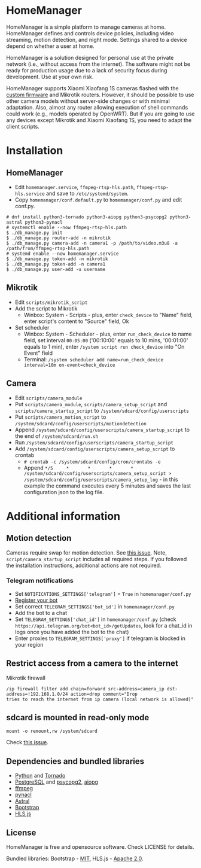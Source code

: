 
# HomeManager

HomeManager is a simple platform to manage cameras at home. HomeManager defines and controls device policies, including video streaming, motion detection, and night mode. Settings shared to a device depend on whether a user at home.

HomeManager is a solution designed for personal use at the private network (i.e., without access from the internet). The software might not be ready for production usage due to a lack of security focus during development. Use at your own risk.

HomeManager supports Xiaomi Xiaofang 1S cameras flashed with the [custom firmware](https://github.com/EliasKotlyar/Xiaomi-Dafang-Hacks) and Mikrotik routers. However, it should be possible to use other camera models without server-side changes or with minimal adaptation. Also, almost any router allowing execution of shell commands could work (e.g., models operated by OpenWRT). But if you are going to use any devices except Mikrotik and Xiaomi Xiaofang 1S, you need to adapt the client scripts.

# Installation
## HomeManager
* Edit `homemanager.service`, `ffmpeg-rtsp-hls.path`, `ffmpeg-rtsp-hls.service` and save to `/etc/systemd/system`.
* Copy `homemanager/conf.default.py` to `homemanager/conf.py` and edit conf.py.

```
# dnf install python3-tornado python3-aiopg python3-psycopg2 python3-astral python3-pynacl
# systemctl enable --now ffmpeg-rtsp-hls.path
$ ./db_manage.py init
$ ./db_manage.py router-add -n mikrotik
$ ./db_manage.py camera-add -n camera1 -p /path/to/video.m3u8 -a /path/from/ffmpeg-rtsp-hls.path
# systemd enable --now homemanager.service
$ ./db_manage.py token-add -n mikrotik
$ ./db_manage.py token-add -n camera1
$ ./db_manage.py user-add -u username
```

## Mikrotik
* Edit `scripts/mikrotik_script`
* Add the script to Mikrotik
  * Winbox: System - Scripts - plus, enter `check_device` to "Name" field, enter script's content to "Source" field, Ok
* Set scheduler
  * Winbox: System - Scheduler - plus, enter `run_check_device` to name field, set interval `00:05:00` ('00:10:00' equals to 10 mins, '00:01:00' equals to 1 min), enter `/system script run check_device` into "On Event" field
  * Terminal: `/system scheduler add name=run_check_device interval=10m on-event=check_device`

## Camera
* Edit `scripts/camera_module`
* Put `scripts/camera_module`, `scripts/camera_setup_script` and `scripts/camera_startup_script` to `/system/sdcard/config/userscripts`
* Put `scripts/camera_motion_script` to `/system/sdcard/config/userscripts/motiondetection`
* Append `/system/sdcard/config/userscripts/camera_startup_script` to the end of `/system/sdcard/run.sh`
* Run `/system/sdcard/config/userscripts/camera_startup_script` 
* Add `/system/sdcard/config/userscripts/camera_setup_script` to crontab
  * `# crontab -c /system/sdcard/config/cron/crontabs -e`
  * Append `*/5     *       *       *       *       /system/sdcard/config/userscripts/camera_setup_script > /system/sdcard/config/userscripts/camera_setup_log` - in this example the command executes every 5 minutes and saves the last configuration json to the log file.

# Additional information
## Motion detection
Cameras require swap for motion detection. See [this issue](https://github.com/EliasKotlyar/Xiaomi-Dafang-Hacks/issues/552). Note, `script/camera_startup_script` includes all required steps. If you followed the installation instructions, additional actions are not required. 

### Telegram notifications
* Set `NOTIFICATIONS_SETTINGS['telegram']` = `True` in `homemanager/conf.py`
* [Register your bot](https://core.telegram.org/bots#6-botfather)
* Set correct `TELEGRAM_SETTINGS['bot_id']` in `homemanager/conf.py`
* Add the bot to a chat
* Set `TELEGRAM_SETTINGS['chat_id']` in `homemanager/conf.py` (check `https://api.telegram.org/bot<bot_id>/getUpdates`, look for a chat_id in logs once you have added the bot to the chat)
* Enter proxies to `TELEGRAM_SETTINGS['proxy']` if telegram is blocked in your region

## Restrict access from a camera to the internet
Mikrotik firewall
```
/ip firewall filter add chain=forward src-address=camera_ip dst-address=!192.168.1.0/24 action=drop comment="Drop 
tries to reach the internet from ip camera (local network is allowed)"
```

## sdcard is mounted in read-only mode
```
mount -o remount,rw /system/sdcard
```
Check [this issue](https://github.com/EliasKotlyar/Xiaomi-Dafang-Hacks/issues/409). 

## Dependencies and bundled libraries
* [Python](http://www.python.org) and [Tornado](https://github.com/tornadoweb/tornado)
* [PostgreSQL](http://www.postgresql.org) and [psycopg2](http://initd.org/psycopg), [aiopg](https://github.com/aio-libs/aiopg)
* [ffmpeg](https://ffmpeg.org)
* [pynacl](https://github.com/pyca/pynacl/)
* [Astral](https://github.com/sffjunkie/astral)
* [Bootstrap](https://getbootstrap.com/)
* [HLS.js](https://github.com/video-dev/hls.js/)

## License
HomeManager is free and opensource software. Check LICENSE for details.

Bundled libraries: Bootstrap - [MIT](https://getbootstrap.com/docs/5.0/about/license/), HLS.js - [Apache 2.0](https://github.com/video-dev/hls.js/blob/v1.0.4/LICENSE). 
